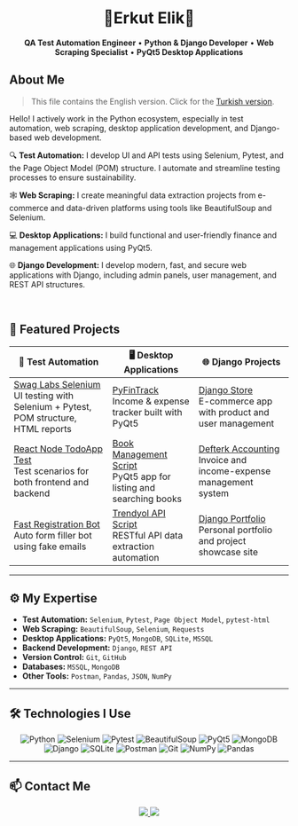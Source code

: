 <h1 align="center">💠Erkut Elik💠 </h1>
 
<p align="center">
  <b>QA Test Automation Engineer</b> • <b>Python & Django Developer</b> • <b>Web Scraping Specialist</b> • <b>PyQt5 Desktop Applications</b>
</p>

## About Me

> This file contains the English version. Click for the [Turkish version](README_tr.md).<br>

Hello! I actively work in the Python ecosystem, especially in test automation, web scraping, desktop application development, and Django-based web development.

🔍 **Test Automation:** I develop UI and API tests using Selenium, Pytest, and the Page Object Model (POM) structure. I automate and streamline testing processes to ensure sustainability.

🕸️ **Web Scraping:** I create meaningful data extraction projects from e-commerce and data-driven platforms using tools like BeautifulSoup and Selenium.

💻 **Desktop Applications:** I build functional and user-friendly finance and management applications using PyQt5.

🌐 **Django Development:** I develop modern, fast, and secure web applications with Django, including admin panels, user management, and REST API structures.

<br>

## 🚀 Featured Projects

| 🧪 **Test Automation** | 🖥️ **Desktop Applications** | 🌐 **Django Projects** |
|------------------------|-----------------------------|--------------------------|
| [Swag Labs Selenium](https://github.com/erkutelk/swaglabs-selenium-automation) <br> UI testing with Selenium + Pytest, POM structure, HTML reports | [PyFinTrack](https://github.com/erkutelk/pyfintrack-app) <br> Income & expense tracker built with PyQt5 | [Django Store](https://github.com/erkutelk/django-store) <br> E-commerce app with product and user management |
| [React Node TodoApp Test](https://github.com/erkutelk/react-node-test-case-todoapp) <br> Test scenarios for both frontend and backend | [Book Management Script](https://github.com/erkutelk/kitap-web-script-projesi) <br> PyQt5 app for listing and searching books | [Defterk Accounting](https://github.com/erkutelk/defterk-django-fin) <br> Invoice and income-expense management system |
| [Fast Registration Bot](https://github.com/erkutelk/hizli-kayit-bot-automation) <br> Auto form filler bot using fake emails | [Trendyol API Script](https://github.com/erkutelk/trendyol-restful-api) <br> RESTful API data extraction automation | [Django Portfolio](https://github.com/erkutelk/my-django-portfolio) <br> Personal portfolio and project showcase site |

---

## ⚙️ My Expertise

- **Test Automation:** `Selenium`, `Pytest`, `Page Object Model`, `pytest-html`
- **Web Scraping:** `BeautifulSoup`, `Selenium`, `Requests`
- **Desktop Applications:** `PyQt5`, `MongoDB`, `SQLite`, `MSSQL`
- **Backend Development:** `Django`, `REST API`
- **Version Control:** `Git`, `GitHub`
- **Databases:** `MSSQL`, `MongoDB`
- **Other Tools:** `Postman`, `Pandas`, `JSON`, `NumPy`

---

## 🛠️ Technologies I Use

<div align="center">

![Python](https://img.shields.io/badge/Python-3776AB?style=flat-square&logo=python&logoColor=white)
![Selenium](https://img.shields.io/badge/Selenium-43B02A?style=flat-square&logo=selenium&logoColor=white)
![Pytest](https://img.shields.io/badge/Pytest-0A0A0A?style=flat-square)
![BeautifulSoup](https://img.shields.io/badge/BeautifulSoup-333333?style=flat-square)
![PyQt5](https://img.shields.io/badge/PyQt5-41CD52?style=flat-square)
![MongoDB](https://img.shields.io/badge/MongoDB-4EA94B?style=flat-square&logo=mongodb&logoColor=white)
![Django](https://img.shields.io/badge/Django-092E20?style=flat-square&logo=django&logoColor=white)
![SQLite](https://img.shields.io/badge/SQLite-07405E?style=flat-square&logo=sqlite&logoColor=white)
![Postman](https://img.shields.io/badge/Postman-FF6C37?style=flat-square&logo=postman&logoColor=white)
![Git](https://img.shields.io/badge/Git-F05032?style=flat-square&logo=git&logoColor=white)
![NumPy](https://img.shields.io/badge/NumPy-013243?style=flat-square&logo=numpy&logoColor=white)
![Pandas](https://img.shields.io/badge/Pandas-150458?style=flat-square&logo=pandas&logoColor=white)

</div>

---

## 📫 Contact Me

<p align="center">
  <a href="https://linkedin.com/in/erkutelk" target="_blank">
    <img src="https://img.shields.io/badge/LinkedIn-blue?style=for-the-badge&logo=linkedin&logoColor=white"/>
  </a>
  <a href="mailto:erkutelik@gmail.com" target="_blank">
    <img src="https://img.shields.io/badge/Gmail-red?style=for-the-badge&logo=gmail&logoColor=white"/>
  </a>
</p>
